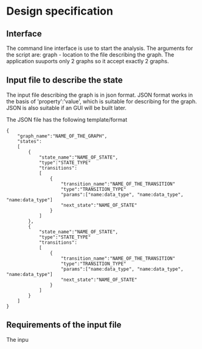 # Design specification

## Interface

The command line interface is use to start the analysis. The arguments for the
script are: graph - location to the file describing the graph. The application 
suuports only 2 graphs so it accept exactly 2 graphs.

## Input file to describe the state

The input file describing the graph is in json format. JSON format works in the
basis of 'property':'value', which is suitable for describing for the graph. JSON is
also suitable if an GUI will be built later.

The JSON file has the following template/format

```
{
    "graph_name":"NAME_OF_THE_GRAPH",
    "states":
    [
        {
            "state_name":"NAME_OF_STATE",
            "type":"STATE_TYPE"
            "transitions":
            [
                {
                    "transition_name":"NAME_OF_THE_TRANSITION"
                    "type":"TRANSITION_TYPE"
                    "params":["name:data_type", "name:data_type", "name:data_type"]
                    "next_state":"NAME_OF_STATE"
                }
            ]
        },
        {
            "state_name":"NAME_OF_STATE",
            "type":"STATE_TYPE"
            "transitions":
            [
                {
                    "transition_name":"NAME_OF_THE_TRANSITION"
                    "type":"TRANSITION_TYPE"
                    "params":["name:data_type", "name:data_type", "name:data_type"]
                    "next_state":"NAME_OF_STATE"
                }
            ]
        }
    ]
}
```

## Requirements of the input file

The inpu
